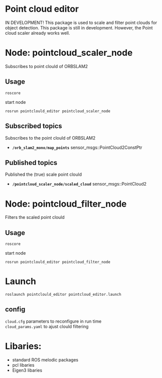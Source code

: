 # Point cloud editor
IN DEVELOPMENT!
This package is used to scale and filter point clouds for object detection. This package is still in development. However, the Point cloud scaler already works well.

# Node: pointcloud_scaler_node
Subscribes to point clould of ORBSLAM2

## Usage
```
roscore
```
start node
```
rosrun pointclould_editor pointcloud_scaler_node
```

## Subscribed topics
Subscribes to the point clould of ORBSLAM2

* **`/orb_slam2_mono/map_points`** sensor_msgs::PointCloud2ConstPtr

## Published topics
Published the (true) scale point clould

* **`/pointcloud_scaler_node/scaled_cloud`** sensor_msgs::PointCloud2


# Node: pointcloud_filter_node
Filters the scaled point clould 
## Usage
```
roscore
```
start node
```
rosrun pointclould_editor pointcloud_filter_node
```

# Launch
```
roslaunch pointclould_editor pointcloud_editor.launch
```

## config
`cloud.cfg` parameters to reconfigure in run time  
`cloud_params.yaml` to ajust clould filtering 


# Libaries:
- standard ROS melodic packages
- pcl libaries 
- Eigen3 libaries 




